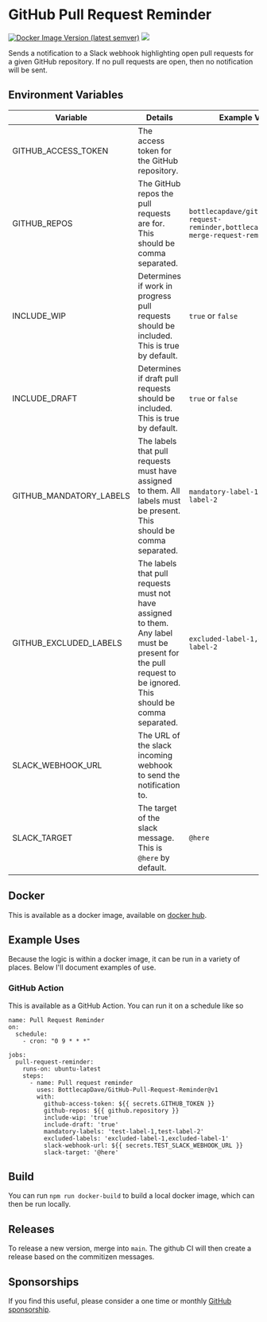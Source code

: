 # GitHub Pull Request Reminder

[![Docker Image Version (latest semver)](https://img.shields.io/docker/v/bottlecapdave/github-pull-request-reminder)](https://hub.docker.com/r/bottlecapdave/github-pull-request-reminder) [![](https://img.shields.io/static/v1?label=Sponsor&message=%E2%9D%A4&logo=GitHub&color=%23fe8e86)](https://github.com/sponsors/bottlecapdave)

Sends a notification to a Slack webhook highlighting open pull requests for a given GitHub repository. If no pull requests are open, then no notification will be sent.

## Environment Variables

| Variable             | Details                                                                           | Example Values |
| -------------------- | --------------------------------------------------------------------------------- | -------------- |
| GITHUB_ACCESS_TOKEN  | The access token for the GitHub repository. |                |
| GITHUB_REPOS   | The GitHub repos the pull requests are for. This should be comma separated. | `bottlecapdave/github-pull-request-reminder,bottlecapdave/gitlab-merge-request-reminder` |
| INCLUDE_WIP          | Determines if work in progress pull requests should be included. This is true by default.                  | `true` or `false` |
| INCLUDE_DRAFT        | Determines if draft pull requests should be included. This is true by default.                            | `true` or `false` |
| GITHUB_MANDATORY_LABELS | The labels that pull requests must have assigned to them. All labels must be present. This should be comma separated. | `mandatory-label-1,mandatory-label-2` |
| GITHUB_EXCLUDED_LABELS | The labels that pull requests must not have assigned to them. Any label must be present for the pull request to be ignored. This should be comma separated. | `excluded-label-1,excluded-label-2` |
| SLACK_WEBHOOK_URL    | The URL of the slack incoming webhook to send the notification to.                                            |                |
| SLACK_TARGET         | The target of the slack message. This is `@here` by default. | `@here` |

## Docker

This is available as a docker image, available on [docker hub](https://hub.docker.com/r/bottlecapdave/github-pull-request-reminder).

## Example Uses

Because the logic is within a docker image, it can be run in a variety of places. Below I'll document examples of use.

### GitHub Action

This is available as a GitHub Action. You can run it on a schedule like so

```
name: Pull Request Reminder
on:
  schedule:
    - cron: "0 9 * * *"

jobs:
  pull-request-reminder:
    runs-on: ubuntu-latest
    steps:
      - name: Pull request reminder
        uses: BottlecapDave/GitHub-Pull-Request-Reminder@v1
        with:
          github-access-token: ${{ secrets.GITHUB_TOKEN }}
          github-repos: ${{ github.repository }}
          include-wip: 'true'
          include-draft: 'true'
          mandatory-labels: 'test-label-1,test-label-2'
          excluded-labels: 'excluded-label-1,excluded-label-1'
          slack-webhook-url: ${{ secrets.TEST_SLACK_WEBHOOK_URL }}
          slack-target: '@here'
```

## Build

You can run `npm run docker-build` to build a local docker image, which can then be run locally.

## Releases

To release a new version, merge into `main`. The github CI will then create a release based on the commitizen messages.

## Sponsorships

If you find this useful, please consider a one time or monthly [GitHub sponsorship](https://github.com/sponsors/bottlecapdave).
